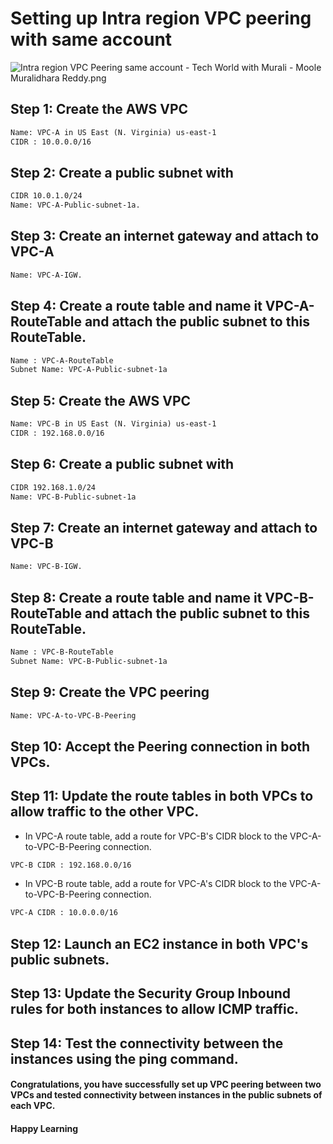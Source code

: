 # Setting up Intra region VPC peering with same account
![Intra region VPC Peering same account - Tech World with Murali - Moole Muralidhara Reddy.png](https://github.com/techworldwithmurali/aws-zero-to-hero/blob/main/Day-15/images/Day%2015-Intra%20region%20VPC%20Peering%20same%20account%20-%20Moole%20Muralidhara%20Reddy%20-%20Tech%20World%20with%20Murali.png)

## Step 1: Create the AWS VPC
```xml
Name: VPC-A in US East (N. Virginia) us-east-1
CIDR : 10.0.0.0/16
```
## Step 2: Create a public subnet with
```xml
CIDR 10.0.1.0/24
Name: VPC-A-Public-subnet-1a.
```
## Step 3: Create an internet gateway and attach to VPC-A
```xml
Name: VPC-A-IGW.
```
## Step 4: Create a route table and name it VPC-A-RouteTable and attach the public subnet to this RouteTable.
```xml
Name : VPC-A-RouteTable
Subnet Name: VPC-A-Public-subnet-1a
```
## Step 5: Create the AWS VPC
```xml
Name: VPC-B in US East (N. Virginia) us-east-1
CIDR : 192.168.0.0/16
```
## Step 6: Create a public subnet with
```xml
CIDR 192.168.1.0/24
Name: VPC-B-Public-subnet-1a
```
## Step 7: Create an internet gateway and attach to VPC-B
```xml
Name: VPC-B-IGW.
```
## Step 8: Create a route table and name it VPC-B-RouteTable and attach the public subnet to this RouteTable.
```xml
Name : VPC-B-RouteTable
Subnet Name: VPC-B-Public-subnet-1a
```
## Step 9: Create the VPC peering
```xml
Name: VPC-A-to-VPC-B-Peering
```
## Step 10: Accept the Peering connection in both VPCs.

## Step 11: Update the route tables in both VPCs to allow traffic to the other VPC.

+ In VPC-A route table, add a route for VPC-B's CIDR block to the VPC-A-to-VPC-B-Peering connection.
```xml
VPC-B CIDR : 192.168.0.0/16
```
+ In VPC-B route table, add a route for VPC-A's CIDR block to the VPC-A-to-VPC-B-Peering connection.
```xml
VPC-A CIDR : 10.0.0.0/16
```

## Step 12: Launch an EC2 instance in both VPC's public subnets.

## Step 13: Update the Security Group Inbound rules for both instances to allow ICMP traffic.

## Step 14: Test the connectivity between the instances using the ping command.

#### Congratulations, you have successfully set up VPC peering between two VPCs and tested connectivity between instances in the public subnets of each VPC.

#### Happy Learning
